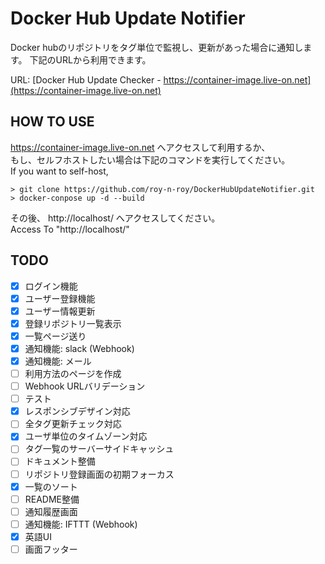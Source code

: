 # Docker Hub Update Notifier
Docker hubのリポジトリをタグ単位で監視し、更新があった場合に通知します。
下記のURLから利用できます。

URL: [Docker Hub Update Checker - https://container-image.live-on.net](https://container-image.live-on.net)

## HOW TO USE

https://container-image.live-on.net へアクセスして利用するか、  
もし、セルフホストしたい場合は下記のコマンドを実行してください。  
If you want to self-host,  

```
> git clone https://github.com/roy-n-roy/DockerHubUpdateNotifier.git
> docker-conpose up -d --build
```

その後、 http://localhost/ へアクセスしてください。  
Access To "http://localhost/"  

## TODO
- [x] ログイン機能
- [x] ユーザー登録機能
- [x] ユーザー情報更新
- [x] 登録リポジトリ一覧表示
- [x] 一覧ページ送り
- [x] 通知機能: slack (Webhook)
- [x] 通知機能: メール
- [ ] 利用方法のページを作成
- [ ] Webhook URLバリデーション
- [ ] テスト
- [x] レスポンシブデザイン対応
- [ ] 全タグ更新チェック対応
- [x] ユーザ単位のタイムゾーン対応
- [ ] タグ一覧のサーバーサイドキャッシュ
- [ ] ドキュメント整備
- [ ] リポジトリ登録画面の初期フォーカス
- [x] 一覧のソート
- [ ] README整備
- [ ] 通知履歴画面
- [ ] 通知機能: IFTTT (Webhook)
- [x] 英語UI
- [ ] 画面フッター
